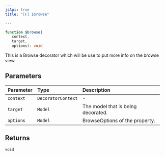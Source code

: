 ```yaml
---
jsApi: true
title: "[F] $browse"

---
```

```ts
function $browse(
   context, 
   target, 
   options): void
```

This is a Browse decorator which will be use to put more info on the browse view.

## Parameters

| Parameter | Type | Description |
| :------ | :------ | :------ |
| `context` | `DecoratorContext` | - |
| `target` | `Model` | The model that is being decorated. |
| `options` | `Model` | BrowseOptions of the property. |

## Returns

`void`
